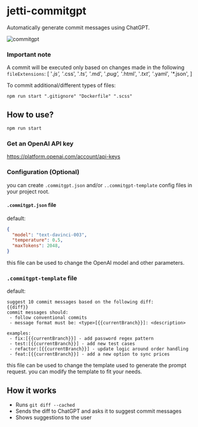 # jetti-commitgpt

Automatically generate commit messages using ChatGPT.

![commitgpt](https://user-images.githubusercontent.com/3975738/205517867-1e7533ae-a8e7-4c0d-afb6-d259635f3f9d.gif)

### Important note
A commit will be executed only based on changes made in the following `fileExtensions`: [
    '*.js',
    '*.css',
    '*.ts',
    '*.md',
    '*.pug',
    '*.html',
    '*.txt',
    '*.yaml',
    '*.json',
]

To commit additional/different types of files:
```
npm run start ".gitignore" "Dockerfile" ".scss"
```

## How to use?

```bash
npm run start
```

### Get an OpenAI API key
https://platform.openai.com/account/api-keys

### Configuration (Optional)
you can create `.commitgpt.json` and/or `..commitgpt-template` config files in your project root. 

#### `.commitgpt.json` file
default: 
```json
{
  "model": "text-davinci-003",
  "temperature": 0.5,
  "maxTokens": 2048,
}
```
this file can be used to change the OpenAI model and other parameters.


### `.commitgpt-template` file
default:
```
suggest 10 commit messages based on the following diff:
{{diff}}
commit messages should:
 - follow conventional commits
 - message format must be: <type>[{{currentBranch}}]: <description>

examples:
 - fix:[{{currentBranch}}] - add password regex pattern
 - test:[{{currentBranch}}] - add new test cases
 - refactor:[{{currentBranch}}] - update logic around order handling
 - feat:[{{currentBranch}}] - add a new option to sync prices
```

this file can be used to change the template used to generate the prompt request. you can modify the template to fit your needs.

## How it works

- Runs `git diff --cached`
- Sends the diff to ChatGPT and asks it to suggest commit messages
- Shows suggestions to the user
